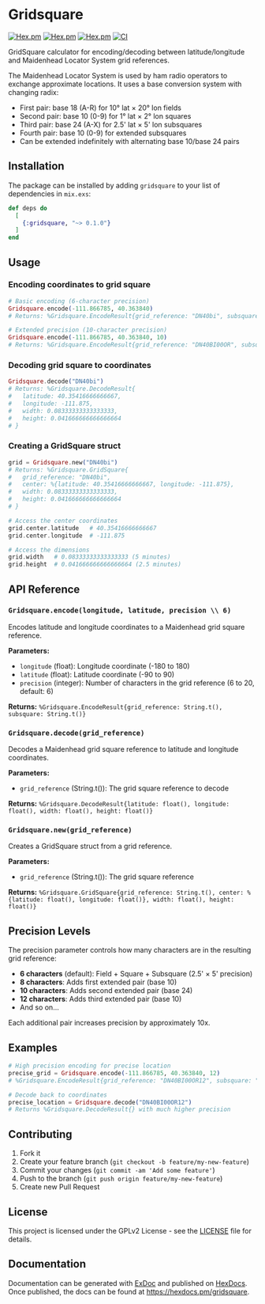 # Gridsquare

[![Hex.pm](https://img.shields.io/hexpm/v/gridsquare.svg)](https://hex.pm/packages/gridsquare)
[![Hex.pm](https://img.shields.io/hexpm/dt/gridsquare.svg)](https://hex.pm/packages/gridsquare)
[![Hex.pm](https://img.shields.io/hexpm/l/gridsquare.svg)](https://hex.pm/packages/gridsquare)
[![CI](https://github.com/gmcintire/gridsquare/workflows/CI/badge.svg)](https://github.com/gmcintire/gridsquare/actions)

GridSquare calculator for encoding/decoding between latitude/longitude and Maidenhead Locator System grid references.

The Maidenhead Locator System is used by ham radio operators to exchange approximate locations. It uses a base conversion system with changing radix:
- First pair: base 18 (A-R) for 10° lat × 20° lon fields
- Second pair: base 10 (0-9) for 1° lat × 2° lon squares
- Third pair: base 24 (A-X) for 2.5' lat × 5' lon subsquares
- Fourth pair: base 10 (0-9) for extended subsquares
- Can be extended indefinitely with alternating base 10/base 24 pairs

## Installation

The package can be installed by adding `gridsquare` to your list of dependencies in `mix.exs`:

```elixir
def deps do
  [
    {:gridsquare, "~> 0.1.0"}
  ]
end
```

## Usage

### Encoding coordinates to grid square

```elixir
# Basic encoding (6-character precision)
Gridsquare.encode(-111.866785, 40.363840)
# Returns: %Gridsquare.EncodeResult{grid_reference: "DN40bi", subsquare: "dn40bi"}

# Extended precision (10-character precision)
Gridsquare.encode(-111.866785, 40.363840, 10)
# Returns: %Gridsquare.EncodeResult{grid_reference: "DN40BI00OR", subsquare: "dn40bi"}
```

### Decoding grid square to coordinates

```elixir
Gridsquare.decode("DN40bi")
# Returns: %Gridsquare.DecodeResult{
#   latitude: 40.35416666666667,
#   longitude: -111.875,
#   width: 0.08333333333333333,
#   height: 0.041666666666666664
# }
```

### Creating a GridSquare struct

```elixir
grid = Gridsquare.new("DN40bi")
# Returns: %Gridsquare.GridSquare{
#   grid_reference: "DN40bi",
#   center: %{latitude: 40.35416666666667, longitude: -111.875},
#   width: 0.08333333333333333,
#   height: 0.041666666666666664
# }

# Access the center coordinates
grid.center.latitude   # 40.35416666666667
grid.center.longitude  # -111.875

# Access the dimensions
grid.width   # 0.08333333333333333 (5 minutes)
grid.height  # 0.041666666666666664 (2.5 minutes)
```

## API Reference

### `Gridsquare.encode(longitude, latitude, precision \\ 6)`

Encodes latitude and longitude coordinates to a Maidenhead grid square reference.

**Parameters:**
- `longitude` (float): Longitude coordinate (-180 to 180)
- `latitude` (float): Latitude coordinate (-90 to 90)
- `precision` (integer): Number of characters in the grid reference (6 to 20, default: 6)

**Returns:** `%Gridsquare.EncodeResult{grid_reference: String.t(), subsquare: String.t()}`

### `Gridsquare.decode(grid_reference)`

Decodes a Maidenhead grid square reference to latitude and longitude coordinates.

**Parameters:**
- `grid_reference` (String.t()): The grid square reference to decode

**Returns:** `%Gridsquare.DecodeResult{latitude: float(), longitude: float(), width: float(), height: float()}`

### `Gridsquare.new(grid_reference)`

Creates a GridSquare struct from a grid reference.

**Parameters:**
- `grid_reference` (String.t()): The grid square reference

**Returns:** `%Gridsquare.GridSquare{grid_reference: String.t(), center: %{latitude: float(), longitude: float()}, width: float(), height: float()}`

## Precision Levels

The precision parameter controls how many characters are in the resulting grid reference:

- **6 characters** (default): Field + Square + Subsquare (2.5' × 5' precision)
- **8 characters**: Adds first extended pair (base 10)
- **10 characters**: Adds second extended pair (base 24)
- **12 characters**: Adds third extended pair (base 10)
- And so on...

Each additional pair increases precision by approximately 10x.

## Examples

```elixir
# High precision encoding for precise location
precise_grid = Gridsquare.encode(-111.866785, 40.363840, 12)
# %Gridsquare.EncodeResult{grid_reference: "DN40BI00OR12", subsquare: "dn40bi"}

# Decode back to coordinates
precise_location = Gridsquare.decode("DN40BI00OR12")
# Returns %Gridsquare.DecodeResult{} with much higher precision
```

## Contributing

1. Fork it
2. Create your feature branch (`git checkout -b feature/my-new-feature`)
3. Commit your changes (`git commit -am 'Add some feature'`)
4. Push to the branch (`git push origin feature/my-new-feature`)
5. Create new Pull Request

## License

This project is licensed under the GPLv2 License - see the [LICENSE](LICENSE) file for details.

## Documentation

Documentation can be generated with [ExDoc](https://github.com/elixir-lang/ex_doc) and published on [HexDocs](https://hexdocs.pm). Once published, the docs can be found at <https://hexdocs.pm/gridsquare>.

